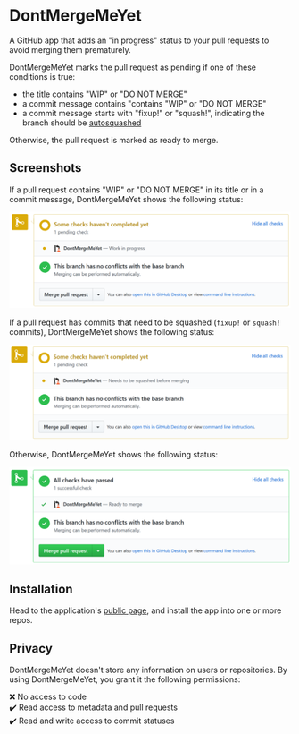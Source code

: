 # DontMergeMeYet

A GitHub app that adds an "in progress" status to your pull requests to avoid merging them prematurely.

DontMergeMeYet marks the pull request as pending if one of these conditions is true:

- the title contains "WIP" or "DO NOT MERGE"
- a commit message contains "contains "WIP" or "DO NOT MERGE"
- a commit message starts with "fixup!" or "squash!", indicating the branch should be [autosquashed](http://fle.github.io/git-tip-keep-your-branch-clean-with-fixup-and-autosquash.html)

Otherwise, the pull request is marked as ready to merge.

## Screenshots

If a pull request contains "WIP" or "DO NOT MERGE" in its title or in a commit message, DontMergeMeYet shows the following status:

![Work in progress](assets/status-wip.png)

If a pull request has commits that need to be squashed (`fixup!` or `squash!` commits), DontMergeMeYet shows the following status:

![Squash needed](assets/status-squash-needed.png)

Otherwise, DontMergeMeYet shows the following status:

![Ready to merge](assets/status-ready.png)

## Installation

Head to the application's [public page](https://github.com/apps/dontmergemeyet), and install the app into one or more repos.

## Privacy

DontMergeMeYet doesn't store any information on users or repositories. By using DontMergeMeYet, you grant it the following permissions:

❌ No access to code  
✔️ Read access to metadata and pull requests  
✔️ Read and write access to commit statuses
